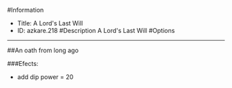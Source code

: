 #Information
 - Title: A Lord's Last Will
 - ID: azkare.218
#Description
A Lord's Last Will
#Options

___
##An oath from long ago

###Efects:<ul><li>add dip power = 20</li></ul>
